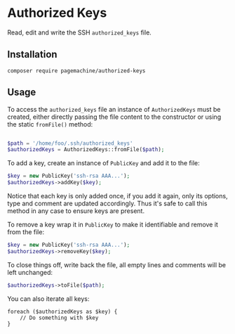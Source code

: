 # Authorized Keys

Read, edit and write the SSH `authorized_keys` file.

## Installation

    composer require pagemachine/authorized-keys

## Usage

To access the `authorized_keys` file an instance of `AuthorizedKeys` must be created, either directly passing the file content to the constructor or using the static `fromFile()` method:

```php

$path = '/home/foo/.ssh/authorized_keys'
$authorizedKeys = AuthorizedKeys::fromFile($path);
```

To add a key, create an instance of `PublicKey` and add it to the file:

```php
$key = new PublicKey('ssh-rsa AAA...');
$authorizedKeys->addKey($key);
```

Notice that each key is only added once, if you add it again, only its options, type and comment are updated accordingly. Thus it's safe to call this method in any case to ensure keys are present.

To remove a key wrap it in `PublicKey` to make it identifiable and remove it from the file:

```php
$key = new PublicKey('ssh-rsa AAA...');
$authorizedKeys->removeKey($key);
```

To close things off, write back the file, all empty lines and comments will be left unchanged:

```php
$authorizedKeys->toFile($path);
```

You can also iterate all keys:

```
foreach ($authorizedKeys as $key) {
    // Do something with $key
}
```
